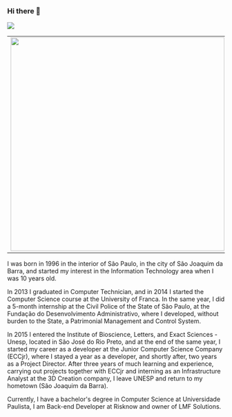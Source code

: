 ### Hi there 👋

<a href="https://www.linkedin.com/in/leonardomarcao/">
 <img src="https://img.shields.io/badge/linkedin-%230077B5.svg?&style=for-the-badge&logo=linkedin&logoColor=white" />
</a>

<center>
  <table>
    <tr>
      <td><img width="495px" align="left" src="https://github-readme-stats-three-puce-ricardo.vercel.app/api?username=leonardomarcao&theme=default&count_private=true" /></td>
      <td><img width="400px" align="left" src="https://github-readme-stats.vercel.app/api/top-langs/?username=leonardomarcao&langs_count=8&hide=java,html,vue&layout=compact" /></td>
    </tr>
  </table>
</center>

I was born in 1996 in the interior of São Paulo, in the city of São Joaquim da Barra, and started my interest in the Information Technology area when I was 10 years old.

In 2013 I graduated in Computer Technician, and in 2014 I started the Computer Science course at the University of Franca. In the same year, I did a 5-month internship at the Civil Police of the State of São Paulo, at the Fundação do Desenvolvimento Administrativo, where I developed, without burden to the State, a Patrimonial Management and Control System.

In 2015 I entered the Institute of Bioscience, Letters, and Exact Sciences - Unesp, located in São José do Rio Preto, and at the end of the same year, I started my career as a developer at the Junior Computer Science Company (ECCjr), where I stayed a year as a developer, and shortly after, two years as a Project Director. After three years of much learning and experience, carrying out projects together with ECCjr and interning as an Infrastructure Analyst at the 3D Creation company, I leave UNESP and return to my hometown (São Joaquim da Barra).

Currently, I have a bachelor's degree in Computer Science at Universidade Paulista, I am Back-end Developer at Risknow and owner of LMF Solutions.
